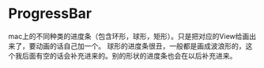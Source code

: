 # ProgressBar
mac上的不同种类的进度条（包含环形，球形，矩形）。只是把对应的View给画出来了，要动画的话自己加一个。
球形的进度条很丑，一般都是画成波浪形的，这个我后面有空的话会补充进来的。别的形状的进度条也会在以后补充进来。
